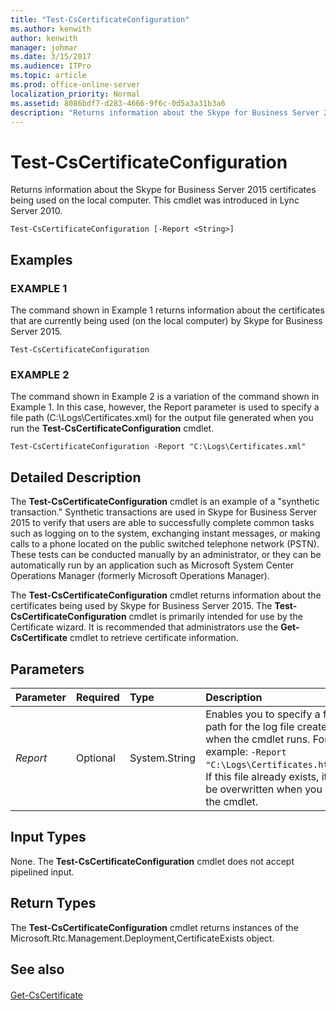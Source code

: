 ```yaml
---
title: "Test-CsCertificateConfiguration"
ms.author: kenwith
author: kenwith
manager: johmar
ms.date: 3/15/2017
ms.audience: ITPro
ms.topic: article
ms.prod: office-online-server
localization_priority: Normal
ms.assetid: 8086bdf7-d283-4666-9f6c-0d5a3a31b3a6
description: "Returns information about the Skype for Business Server 2015 certificates being used on the local computer. This cmdlet was introduced in Lync Server 2010."
---
```


# Test-CsCertificateConfiguration
 
Returns information about the Skype for Business Server 2015 certificates being used on the local computer. This cmdlet was introduced in Lync Server 2010.
  
```
Test-CsCertificateConfiguration [-Report <String>]

```

## Examples

### EXAMPLE 1

The command shown in Example 1 returns information about the certificates that are currently being used (on the local computer) by Skype for Business Server 2015. 
  
```
Test-CsCertificateConfiguration
```

### EXAMPLE 2

The command shown in Example 2 is a variation of the command shown in Example 1. In this case, however, the Report parameter is used to specify a file path (C:\Logs\Certificates.xml) for the output file generated when you run the **Test-CsCertificateConfiguration** cmdlet.
  
```
Test-CsCertificateConfiguration -Report "C:\Logs\Certificates.xml"
```

## Detailed Description

The **Test-CsCertificateConfiguration** cmdlet is an example of a "synthetic transaction." Synthetic transactions are used in Skype for Business Server 2015 to verify that users are able to successfully complete common tasks such as logging on to the system, exchanging instant messages, or making calls to a phone located on the public switched telephone network (PSTN). These tests can be conducted manually by an administrator, or they can be automatically run by an application such as Microsoft System Center Operations Manager (formerly Microsoft Operations Manager).
  
The **Test-CsCertificateConfiguration** cmdlet returns information about the certificates being used by Skype for Business Server 2015. The **Test-CsCertificateConfiguration** cmdlet is primarily intended for use by the Certificate wizard. It is recommended that administrators use the **Get-CsCertificate** cmdlet to retrieve certificate information.
  
## Parameters

|**Parameter**|**Required**|**Type**|**Description**|
|:-----|:-----|:-----|:-----|
| _Report_ <br/> |Optional  <br/> |System.String  <br/> |Enables you to specify a file path for the log file created when the cmdlet runs. For example:  `-Report "C:\Logs\Certificates.html"`. If this file already exists, it will be overwritten when you run the cmdlet.  <br/> |
   
## Input Types

None. The **Test-CsCertificateConfiguration** cmdlet does not accept pipelined input.
  
## Return Types

The **Test-CsCertificateConfiguration** cmdlet returns instances of the Microsoft.Rtc.Management.Deployment,CertificateExists object.
  
## See also

#### 

[Get-CsCertificate](get-cscertificate.md)

